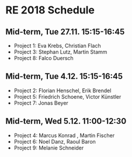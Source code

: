 # RE 2018 Schedule



## Mid-term, Tue 27.11. 15:15-16:45

- Project 1: Eva Krebs, Christian Flach
- Project 3: Stephan Lutz, Martin Stamm
- Project 8: Falco Duersch

## Mid-term, Tue 4.12. 15:15-16:45

- Project 2: Florian Henschel, Erik Brendel
- Project 5: Friedrich Schoene,  Victor Künstler
- Project 7: Jonas Beyer

## Mid-term, Wed 5.12. 11:00-12:30
  
- Project 4: Marcus Konrad  , Martin Fischer
- Project 6: Noel Danz, Raoul Baron
- Project 9: Melanie Schneider   
